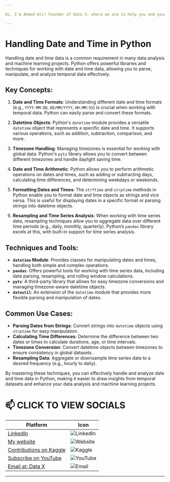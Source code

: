 ```yaml
---

Hi, I'm Ahmed Ali! Founder of Data X, where we aim to help you and your business with data science, data analysis, machine learning, and AI solutions. Please don’t forget to follow me for more projects like this.

---
```


# Handling Date and Time in Python

Handling date and time data is a common requirement in many data analysis and machine learning projects. Python offers powerful libraries and techniques for working with date and time data, allowing you to parse, manipulate, and analyze temporal data effectively.

## Key Concepts:

1. **Date and Time Formats**: Understanding different date and time formats (e.g., `YYYY-MM-DD`, `DD/MM/YYYY`, `HH:MM:SS`) is crucial when working with temporal data. Python can easily parse and convert these formats.

2. **Datetime Objects**: Python's `datetime` module provides a versatile `datetime` object that represents a specific date and time. It supports various operations, such as addition, subtraction, comparison, and more.

3. **Timezone Handling**: Managing timezones is essential for working with global data. Python's `pytz` library allows you to convert between different timezones and handle daylight saving time.

4. **Date and Time Arithmetic**: Python allows you to perform arithmetic operations on dates and times, such as adding or subtracting days, calculating time differences, and determining weekdays or weekends.

5. **Formatting Dates and Times**: The `strftime` and `strptime` methods in Python enable you to format date and time objects as strings and vice versa. This is useful for displaying dates in a specific format or parsing strings into datetime objects.

6. **Resampling and Time Series Analysis**: When working with time series data, resampling techniques allow you to aggregate data over different time periods (e.g., daily, monthly, quarterly). Python’s `pandas` library excels at this, with built-in support for time series analysis.

## Techniques and Tools:

- **`datetime` Module**: Provides classes for manipulating dates and times, handling both simple and complex operations.
- **`pandas`**: Offers powerful tools for working with time series data, including date parsing, resampling, and rolling window calculations.
- **`pytz`**: A third-party library that allows for easy timezone conversions and managing timezone-aware datetime objects.
- **`dateutil`**: An extension of the `datetime` module that provides more flexible parsing and manipulation of dates.

## Common Use Cases:

- **Parsing Dates from Strings**: Convert strings into `datetime` objects using `strptime` for easy manipulation.
- **Calculating Time Differences**: Determine the difference between two dates or times to calculate durations, age, or time intervals.
- **Timezone Conversion**: Convert datetime objects between timezones to ensure consistency in global datasets.
- **Resampling Data**: Aggregate or downsample time series data to a desired frequency (e.g., hourly to daily).

By mastering these techniques, you can effectively handle and analyze date and time data in Python, making it easier to draw insights from temporal datasets and enhance your data analysis and machine learning projects.

# 📫 CLICK TO VIEW SOCIALS

| Platform                                   | Icon                                                                                 |
|--------------------------------------------|--------------------------------------------------------------------------------------|
| [LinkedIn](https://www.linkedin.com/in/rajaahmedalikhan)   | ![LinkedIn](https://img.shields.io/badge/-LinkedIn-0077B5?logo=linkedin&logoColor=white)   |
| [My website](https://dataxofficial.com)         | ![Website](https://img.shields.io/badge/-Website-FF6600?logo=web&logoColor=white)         |
| [Contributions on Kaggle](https://www.kaggle.com/datascientist97) | ![Kaggle](https://img.shields.io/badge/-Kaggle-20BEFF?logo=kaggle&logoColor=white)      |
| [Subscribe on YouTube](https://www.youtube.com/@datax_official) | ![YouTube](https://img.shields.io/badge/-YouTube-FF0000?logo=youtube&logoColor=white) |
| [Email at: Data X](mailto:datascientist097@gmail.com)     | ![Email](https://img.shields.io/badge/-Email-D14836?logo=gmail&logoColor=white)          |

---
